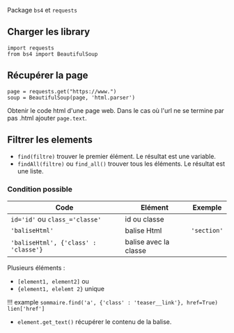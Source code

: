 Package `bs4` et `requests`

## Charger les library

```
import requests
from bs4 import BeautifulSoup
```

## Récupérer la page

```
page = requests.get("https://www.")
soup = BeautifulSoup(page, 'html.parser')
```

Obtenir le code html d'une page web. Dans le cas où l'url ne se termine par pas .html ajouter `page.text`.

## Filtrer les elements

* `find(filtre)` trouver le premier élément. Le résultat est une variable.
* `findAll(filtre)` ou `find_all()` trouver tous les éléments. Le résultat est une liste.

### Condition possible

Code 									| Elément 					| Exemple
----------------------------------------|---------------------------|----------------
`id='id'` ou `class_='classe'`			| id ou classe				| 
`'baliseHtml'` 							| balise Html				| `'section'`
`'baliseHtml', {'class' : 'classe'}`	| balise avec la classe		| 

Plusieurs éléments :

* `[element1, element2]` ou 
* `{element1, elelemt 2}` unique

!!! example
    ```
    sommaire.find('a', {'class' : 'teaser__link'}, href=True)
    lien['href']
    ```

* `element.get_text()` récupérer le contenu de la balise.
